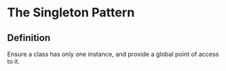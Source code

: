 # The Singleton Pattern
## Definition
Ensure a class has only one instance, and provide a global point of access to it.
